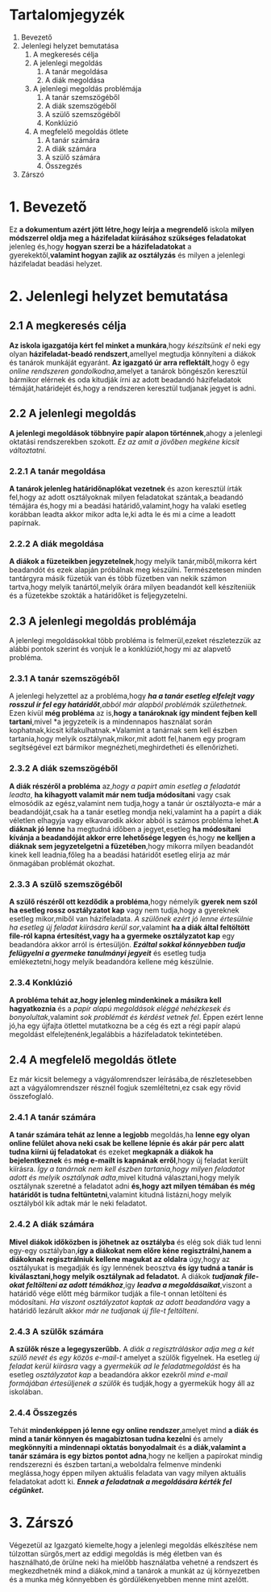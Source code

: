 # Tartalomjegyzék #

1. Bevezető
2. Jelenlegi helyzet bemutatása
   1. A megkeresés célja
   2. A jelenlegi megoldás
      1. A tanár megoldása
      2. A diák megoldása
   3. A jelenlegi megoldás problémája
      1. A tanár szemszögéből
      2. A diák szemszögéből
      3. A szülő szemszögéből
      4. Konklúzió
   4. A megfelelő megoldás ötlete
      1. A tanár számára
      2. A diák számára
      3. A szülő számára
      4. Összegzés
3. Zárszó

# 1. Bevezető #

Ez **a dokumentum azért jött létre,hogy leírja a megrendelő** iskola **milyen módszerrel oldja meg a házifeladat kiírásához szükséges feladatokat** jelenleg és,hogy **hogyan szerzi be a házifeladatokat** a gyerekektől,**valamint hogyan zajlik az osztályzás** és milyen a jelenlegi házifeladat beadási helyzet.

# 2. Jelenlegi helyzet bemutatása #

## 2.1 A megkeresés célja ##

**Az iskola igazgatója kért fel minket a munkára**,hogy *készítsünk el* neki egy olyan **házifeladat-beadó rendszert**,amellyel megtudja könnyíteni a diákok és tanárok munkáját egyaránt. **Az igazgató úr arra reflektált**,hogy ő egy *online rendszeren gondolkodna*,amelyet a tanárok böngészőn keresztül bármikor elérnek és oda kitudják írni az adott beadandó házifeladatok témáját,határidejét és,hogy a rendszeren keresztül tudjanak jegyet is adni.

## 2.2 A jelenlegi megoldás ##

**A jelenlegi megoldások többnyire papír alapon történnek**,ahogy a jelenlegi oktatási rendszerekben szokott. *Ez az amit a jövőben megkéne kicsit változtatni.*

### 2.2.1 A tanár megoldása ###

**A tanárok jelenleg határidőnaplókat vezetnek** és azon keresztül írták fel,hogy az adott osztályoknak milyen feladatokat szántak,a beadandó témájára és,hogy mi a beadási határidő,valamint,hogy ha valaki esetleg korábban leadta akkor mikor adta le,ki adta le és mi a címe a leadott papírnak.

### 2.2.2 A diák megoldása ###

**A diákok a füzeteikben jegyzetelnek**,hogy melyik tanár,miből,mikorra kért beadandót és ezek alapján próbálnak meg készülni. Természetesen minden tantárgyra másik füzetük van és több füzetben van nekik számon tartva,hogy melyik tanártól,melyik órára milyen beadandót kell készíteniük és a füzetekbe szokták a határidőket is feljegyzetelni.

## 2.3 A jelenlegi megoldás problémája ##

A jelenlegi megoldásokkal több probléma is felmerül,ezeket részletezzük az alábbi pontok szerint és vonjuk le a konklúziót,hogy mi az alapvető probléma.

### 2.3.1 A tanár szemszögéből ###

A jelenlegi helyzettel az a probléma,hogy ***ha a tanár esetleg elfelejt vagy rosszul ír fel egy határidőt***,*abból már alapból problémák születhetnek.* Ezen kívül **még probléma** az is,**hogy a tanároknak így mindent fejben kell tartani**,mivel *a jegyzeteik is a mindennapos használat során kophatnak,kicsit kifakulhatnak.*Valamint a tanárnak sem kell észben tartania,hogy melyik osztálynak,mikor,mit adott fel,hanem egy program segítségével ezt bármikor megnézheti,meghirdetheti és ellenőrizheti.

### 2.3.2 A diák szemszögéből ###

**A diák részéről a probléma** az,*hogy a papírt amin esetleg a feladatát leadta*, **ha kihagyott valamit már nem tudja módosítani** vagy csak elmosódik az egész,valamint nem tudja,hogy a tanár úr osztályozta-e már a beadandóját,csak ha a tanár esetleg mondja neki,valamint ha a papírt a diák véletlen elhagyja vagy elkavarodik akkor abból is számos probléma lehet.**A diáknak jó lenne** ha megtudná időben a jegyet,esetleg **ha módosítani kívánja a beadandóját akkor erre lehetősége legyen** és,hogy **ne kelljen a diáknak sem jegyzetelgetni a füzetében**,hogy mikorra milyen beadandót kinek kell leadnia,főleg ha a beadási határidőt esetleg elírja az már önmagában problémát okozhat.

### 2.3.3 A szülő szemszögéből ###

**A szülő részéről ott kezdődik a probléma**,hogy némelyik **gyerek nem szól ha esetleg rossz osztályzatot kap** vagy nem tudja,hogy a gyereknek esetleg mikor,miből van házifeladata. *A szülőnek ezért jó lenne értesülnie ha esetleg új feladat kiírására kerül sor*,valamint **ha a diák által feltöltött file-ról kapna értesítést,vagy ha a gyermeke osztályzatot kap** egy beadandóra akkor arról is értesüljön. ***Ezáltal sokkal könnyebben tudja felügyelni a gyermeke tanulmányi jegyeit*** és esetleg tudja emlékeztetni,hogy melyik beadandóra kellene még készülnie.

### 2.3.4 Konklúzió ###

**A probléma tehát az,hogy jelenleg mindenkinek a másikra kell hagyatkoznia** és a *papír alapú megoldások eléggé nehézkesek és bonyolultak*,valamint *sok problémát és kérdést vetnek fel*. Éppen ezért lenne jó,ha egy újfajta ötlettel mutatkozna be a cég és ezt a régi papír alapú megoldást elfelejtenénk,legalábbis a házifeladatok tekintetében.

## 2.4 A megfelelő megoldás ötlete ##

Ez már kicsit belemegy a vágyálomrendszer leírásába,de részletesebben azt a vágyálomrendszer résznél fogjuk szemléltetni,ez csak egy rövid összefoglaló.

### 2.4.1 A tanár számára ###

**A tanár számára tehát az lenne a legjobb** megoldás,ha **lenne egy olyan online felület ahova neki csak be kellene lépnie és akár pár perc alatt tudna kiírni új feladatokat** és ezeket **megkapnák a diákok ha bejelentkeznek** és **még e-mailt is kapnának erről**,hogy új feladat került kiírásra. *Így a tanárnak nem kell észben tartania,hogy milyen feladatot adott és melyik osztálynak adta*,mivel kitudná választani,hogy melyik osztálynak szeretné a feladatot adni **és,hogy azt milyen témában és még határidőt is tudna feltüntetni**,valamint kitudná listázni,hogy melyik osztályból kik adtak már le neki feladatot.

### 2.4.2 A diák számára ###

**Mivel diákok időközben is jöhetnek az osztályba** és elég sok diák tud lenni egy-egy osztályban,**így a diákokat nem előre kéne regisztrálni,hanem a diákoknak regisztrálniuk kellene magukat az oldalra** úgy,hogy az osztályukat is megadják és így lennének beosztva **és így tudná a tanár is kiválasztani,hogy melyik osztálynak ad feladatot.** A diákok ***tudjanak file-okat feltölteni az adott témákhoz***,így ***leadva a megoldásaikat***,viszont a határidő vége előtt még bármikor tudják a file-t onnan letölteni és módosítani. *Ha viszont osztályzatot kaptak az adott beadandóra* vagy a határidő lezárult akkor *már ne tudjanak új file-t feltölteni*.

### 2.4.3 A szülők számára ###

**A szülők része a legegyszerűbb.** A *diák a regisztráláskor adja meg a két szülő nevét és egy közös e-mail-t* amelyet a szülők figyelnek. Ha esetleg *új feladat kerül kiírásra* vagy a *gyermekük ad le feladatmegoldást* és ha esetleg *osztályzatot kap* a beadandóra akkor ezekről *mind e-mail formájában értesüljenek a szülők* és tudják,hogy a gyermekük hogy áll az iskolában.

### 2.4.4 Összegzés ###

Tehát **mindenképpen jó lenne egy online rendszer**,amelyet mind **a diák és mind a tanár könnyen és magabiztosan tudna kezelni** és amely **megkönnyíti a mindennapi oktatás bonyodalmait** és **a diák,valamint a tanár számára is egy biztos pontot adna**,hogy ne kelljen a papírokat mindig rendszerezni és észben tartani,a weboldalra felmenve mindenki meglássa,hogy éppen milyen aktuális feladata van vagy milyen aktuális feladatokat adott ki. ***Ennek a feladatnak a megoldására kérték fel cégünket.***

# 3. Zárszó #

Végezetül az Igazgató kiemelte,hogy a jelenlegi megoldás elkészítése nem túlzottan sürgős,mert az eddigi megoldás is még életben van és használható,de örülne neki ha mielőbb használatba vehetné a rendszert és megkezdhetnék mind a diákok,mind a tanárok a munkát az új környezetben és a munka még könnyebben és gördülékenyebben menne mint azelőtt.
